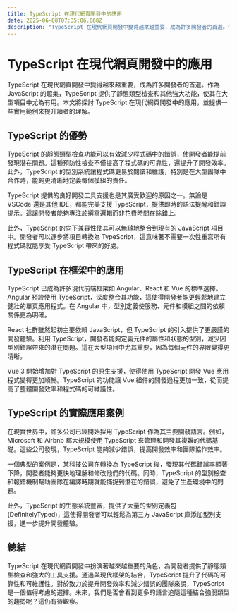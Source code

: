 ```yaml
---
title: TypeScript 在現代網頁開發中的應用
date: 2025-06-08T07:35:06.668Z
description: "TypeScript 在現代網頁開發中變得越來越重要，成為許多開發者的首選。作為 JavaScript 的超集，TypeScript 提供了靜態類型檢查和其他強大功能，使其在大型項目中尤為有用。本文將探討 TypeScript 在現代網頁開發中的應用，並提供一些實用範例來提升讀者的理解。"
---
```


# TypeScript 在現代網頁開發中的應用

TypeScript 在現代網頁開發中變得越來越重要，成為許多開發者的首選。作為 JavaScript 的超集，TypeScript 提供了靜態類型檢查和其他強大功能，使其在大型項目中尤為有用。本文將探討 TypeScript 在現代網頁開發中的應用，並提供一些實用範例來提升讀者的理解。

## TypeScript 的優勢

TypeScript 的靜態類型檢查功能可以有效減少程式碼中的錯誤，使開發者能提前發現潛在問題。這種預防性檢查不僅提高了程式碼的可靠性，還提升了開發效率。此外，TypeScript 的型別系統讓程式碼更易於閱讀和維護，特別是在大型團隊中合作時，能夠更清晰地定義每個模組的責任。

TypeScript 提供的良好開發工具支援也是其廣受歡迎的原因之一。無論是 VSCode 還是其他 IDE，都能完美支援 TypeScript，提供即時的語法提醒和錯誤提示。這讓開發者能夠專注於撰寫邏輯而非花費時間在除錯上。

此外，TypeScript 的向下兼容性使其可以無縫地整合到現有的 JavaScript 項目中。開發者可以逐步將項目轉換為 TypeScript，這意味著不需要一次性重寫所有程式碼就能享受 TypeScript 帶來的好處。

## TypeScript 在框架中的應用

TypeScript 已成為許多現代前端框架如 Angular、React 和 Vue 的標準選擇。Angular 預設使用 TypeScript，深度整合其功能，這使得開發者能更輕鬆地建立健壯的單頁應用程式。在 Angular 中，型別定義使服務、元件和模組之間的依賴關係更為明確。

React 社群雖然起初主要依賴 JavaScript，但 TypeScript 的引入提供了更嚴謹的開發體驗。利用 TypeScript，開發者能夠定義元件的屬性和狀態的型別，減少因型別錯誤帶來的潛在問題。這在大型項目中尤其重要，因為每個元件的界限變得更清晰。

Vue 3 開始增加對 TypeScript 的原生支援，使得使用 TypeScript 開發 Vue 應用程式變得更加順暢。TypeScript 的功能讓 Vue 組件的開發過程更加一致，從而提高了整體開發效率和程式碼的可維護性。

## TypeScript 的實際應用案例

在現實世界中，許多公司已經開始採用 TypeScript 作為其主要開發語言。例如，Microsoft 和 Airbnb 都大規模使用 TypeScript 來管理和開發其複雜的代碼基礎。這些公司發現，TypeScript 能夠減少錯誤，提高開發效率和團隊協作效率。

一個典型的案例是，某科技公司在轉換為 TypeScript 後，發現其代碼錯誤率顯著下降，開發者能夠更快地理解和修改他們的代碼。同時，TypeScript 的型別檢查和報錯機制幫助團隊在編譯時期就能捕捉到潛在的錯誤，避免了生產環境中的問題。

此外，TypeScript 的生態系統豐富，提供了大量的型別定義包 (DefinitelyTyped)，這使得開發者可以輕鬆為第三方 JavaScript 庫添加型別支援，進一步提升開發體驗。

## 總結

TypeScript 在現代網頁開發中扮演著越來越重要的角色，為開發者提供了靜態類型檢查和強大的工具支援。通過與現代框架的結合，TypeScript 提升了代碼的可靠性和可維護性。對於致力於提升開發效率和減少錯誤的團隊來說，TypeScript 是一個值得考慮的選擇。未來，我們是否會看到更多的語言追隨這種結合強弱類型的趨勢呢？這仍有待觀察。